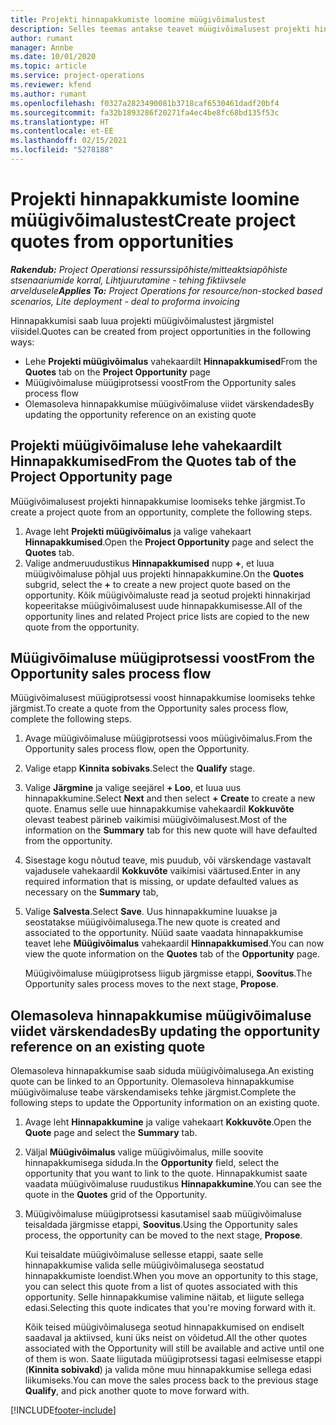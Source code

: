 ```yaml
---
title: Projekti hinnapakkumiste loomine müügivõimalustest
description: Selles teemas antakse teavet müügivõimalusest projekti hinnapakkumise loomise kohta.
author: rumant
manager: Annbe
ms.date: 10/01/2020
ms.topic: article
ms.service: project-operations
ms.reviewer: kfend
ms.author: rumant
ms.openlocfilehash: f0327a2823490081b3718caf6530461dadf20bf4
ms.sourcegitcommit: fa32b1893286f20271fa4ec4be8fc68bd135f53c
ms.translationtype: HT
ms.contentlocale: et-EE
ms.lasthandoff: 02/15/2021
ms.locfileid: "5278188"
---
```

# <a name="create-project-quotes-from-opportunities"></a><span data-ttu-id="27b36-103">Projekti hinnapakkumiste loomine müügivõimalustest</span><span class="sxs-lookup"><span data-stu-id="27b36-103">Create project quotes from opportunities</span></span>

<span data-ttu-id="27b36-104">_**Rakendub:** Project Operationsi ressurssipõhiste/mitteaktsiapõhiste stsenaariumide korral,  Lihtjuurutamine - tehing fiktiivsele arveldusele_</span><span class="sxs-lookup"><span data-stu-id="27b36-104">_**Applies To:** Project Operations for resource/non-stocked based scenarios, Lite deployment - deal to proforma invoicing_</span></span>

<span data-ttu-id="27b36-105">Hinnapakkumisi saab luua projekti müügivõimalustest järgmistel viisidel.</span><span class="sxs-lookup"><span data-stu-id="27b36-105">Quotes can be created from project opportunities in the following ways:</span></span>

- <span data-ttu-id="27b36-106">Lehe **Projekti müügivõimalus** vahekaardilt **Hinnapakkumised**</span><span class="sxs-lookup"><span data-stu-id="27b36-106">From the **Quotes** tab on the **Project Opportunity** page</span></span>
- <span data-ttu-id="27b36-107">Müügivõimaluse müügiprotsessi voost</span><span class="sxs-lookup"><span data-stu-id="27b36-107">From the Opportunity sales process flow</span></span>
- <span data-ttu-id="27b36-108">Olemasoleva hinnapakkumise müügivõimaluse viidet värskendades</span><span class="sxs-lookup"><span data-stu-id="27b36-108">By updating the opportunity reference on an existing quote</span></span>

## <a name="from-the-quotes-tab-of-the-project-opportunity-page"></a><span data-ttu-id="27b36-109">Projekti müügivõimaluse lehe vahekaardilt Hinnapakkumised</span><span class="sxs-lookup"><span data-stu-id="27b36-109">From the Quotes tab of the Project Opportunity page</span></span>

<span data-ttu-id="27b36-110">Müügivõimalusest projekti hinnapakkumise loomiseks tehke järgmist.</span><span class="sxs-lookup"><span data-stu-id="27b36-110">To create a project quote from an opportunity, complete the following steps.</span></span>

1. <span data-ttu-id="27b36-111">Avage leht **Projekti müügivõimalus** ja valige vahekaart **Hinnapakkumised**.</span><span class="sxs-lookup"><span data-stu-id="27b36-111">Open the **Project Opportunity** page and select the **Quotes** tab.</span></span> 
2. <span data-ttu-id="27b36-112">Valige andmeruudustikus **Hinnapakkumised** nupp **+**, et luua müügivõimaluse põhjal uus projekti hinnapakkumine.</span><span class="sxs-lookup"><span data-stu-id="27b36-112">On the **Quotes** subgrid, select the **+** to create a new project quote based on the opportunity.</span></span> <span data-ttu-id="27b36-113">Kõik müügivõimaluste read ja seotud projekti hinnakirjad kopeeritakse müügivõimalusest uude hinnapakkumisesse.</span><span class="sxs-lookup"><span data-stu-id="27b36-113">All of the opportunity lines and related Project price lists are copied to the new quote from the opportunity.</span></span>

## <a name="from-the-opportunity-sales-process-flow"></a><span data-ttu-id="27b36-114">Müügivõimaluse müügiprotsessi voost</span><span class="sxs-lookup"><span data-stu-id="27b36-114">From the Opportunity sales process flow</span></span>

<span data-ttu-id="27b36-115">Müügivõimalusest müügiprotsessi voost hinnapakkumise loomiseks tehke järgmist.</span><span class="sxs-lookup"><span data-stu-id="27b36-115">To create a quote from the Opportunity sales process flow, complete the following steps.</span></span>

1. <span data-ttu-id="27b36-116">Avage müügivõimaluse müügiprotsessi voos müügivõimalus.</span><span class="sxs-lookup"><span data-stu-id="27b36-116">From the Opportunity sales process flow, open the Opportunity.</span></span>
2. <span data-ttu-id="27b36-117">Valige etapp **Kinnita sobivaks**.</span><span class="sxs-lookup"><span data-stu-id="27b36-117">Select the **Qualify** stage.</span></span> 
3. <span data-ttu-id="27b36-118">Valige **Järgmine** ja valige seejärel **+ Loo**, et luua uus hinnapakkumine.</span><span class="sxs-lookup"><span data-stu-id="27b36-118">Select **Next** and then select **+ Create** to create a new quote.</span></span> <span data-ttu-id="27b36-119">Enamus selle uue hinnapakkumise vahekaardil **Kokkuvõte** olevast teabest pärineb vaikimisi müügivõimalusest.</span><span class="sxs-lookup"><span data-stu-id="27b36-119">Most of the information on the **Summary** tab for this new quote will have defaulted from the opportunity.</span></span> 
4. <span data-ttu-id="27b36-120">Sisestage kogu nõutud teave, mis puudub, või värskendage vastavalt vajadusele vahekaardil **Kokkuvõte** vaikimisi väärtused.</span><span class="sxs-lookup"><span data-stu-id="27b36-120">Enter in any required information that is missing, or update defaulted values as necessary on the **Summary** tab,</span></span>
5. <span data-ttu-id="27b36-121">Valige **Salvesta**.</span><span class="sxs-lookup"><span data-stu-id="27b36-121">Select **Save**.</span></span> <span data-ttu-id="27b36-122">Uus hinnapakkumine luuakse ja seostatakse müügivõimalusega.</span><span class="sxs-lookup"><span data-stu-id="27b36-122">The new quote is created and associated to the opportunity.</span></span> <span data-ttu-id="27b36-123">Nüüd saate vaadata hinnapakkumise teavet lehe **Müügivõimalus** vahekaardil **Hinnapakkumised**.</span><span class="sxs-lookup"><span data-stu-id="27b36-123">You can now view the quote information on the **Quotes** tab of the **Opportunity** page.</span></span> 

   <span data-ttu-id="27b36-124">Müügivõimaluse müügiprotsess liigub järgmisse etappi, **Soovitus**.</span><span class="sxs-lookup"><span data-stu-id="27b36-124">The Opportunity sales process moves to the next stage, **Propose**.</span></span>


## <a name="by-updating-the-opportunity-reference-on-an-existing-quote"></a><span data-ttu-id="27b36-125">Olemasoleva hinnapakkumise müügivõimaluse viidet värskendades</span><span class="sxs-lookup"><span data-stu-id="27b36-125">By updating the opportunity reference on an existing quote</span></span>

<span data-ttu-id="27b36-126">Olemasoleva hinnapakkumise saab siduda müügivõimalusega.</span><span class="sxs-lookup"><span data-stu-id="27b36-126">An existing quote can be linked to an Opportunity.</span></span> <span data-ttu-id="27b36-127">Olemasoleva hinnapakkumise müügivõimaluse teabe värskendamiseks tehke järgmist.</span><span class="sxs-lookup"><span data-stu-id="27b36-127">Complete the following steps to update the Opportunity information on an existing quote.</span></span>

1. <span data-ttu-id="27b36-128">Avage leht **Hinnapakkumine** ja valige vahekaart **Kokkuvõte**.</span><span class="sxs-lookup"><span data-stu-id="27b36-128">Open the **Quote** page and select the **Summary** tab.</span></span>
2. <span data-ttu-id="27b36-129">Väljal **Müügivõimalus** valige müügivõimalus, mille soovite hinnapakkumisega siduda.</span><span class="sxs-lookup"><span data-stu-id="27b36-129">In the **Opportunity** field, select the opportunity that you want to link to the quote.</span></span> <span data-ttu-id="27b36-130">Hinnapakkumist saate vaadata müügivõimaluse ruudustikus **Hinnapakkumine**.</span><span class="sxs-lookup"><span data-stu-id="27b36-130">You can see the quote in the **Quotes** grid of the Opportunity.</span></span> 
3. <span data-ttu-id="27b36-131">Müügivõimaluse müügiprotsessi kasutamisel saab müügivõimaluse teisaldada järgmisse etappi, **Soovitus**.</span><span class="sxs-lookup"><span data-stu-id="27b36-131">Using the Opportunity sales process, the opportunity can be moved to the next stage, **Propose**.</span></span> 

   <span data-ttu-id="27b36-132">Kui teisaldate müügivõimaluse sellesse etappi, saate selle hinnapakkumise valida selle müügivõimalusega seostatud hinnapakkumiste loendist.</span><span class="sxs-lookup"><span data-stu-id="27b36-132">When you move an opportunity to this stage, you can select this quote from a list of quotes associated with this opportunity.</span></span> <span data-ttu-id="27b36-133">Selle hinnapakkumise valimine näitab, et liigute sellega edasi.</span><span class="sxs-lookup"><span data-stu-id="27b36-133">Selecting this quote indicates that you're moving forward with it.</span></span>

   <span data-ttu-id="27b36-134">Kõik teised müügivõimalusega seotud hinnapakkumised on endiselt saadaval ja aktiivsed, kuni üks neist on võidetud.</span><span class="sxs-lookup"><span data-stu-id="27b36-134">All the other quotes associated with the Opportunity will still be available and active until one of them is won.</span></span> <span data-ttu-id="27b36-135">Saate liigutada müügiprotsessi tagasi eelmisesse etappi (**Kinnita sobivakd**) ja valida mõne muu hinnapakkumise sellega edasi liikumiseks.</span><span class="sxs-lookup"><span data-stu-id="27b36-135">You can move the sales process back to the previous stage **Qualify**, and pick another quote to move forward with.</span></span>


[!INCLUDE[footer-include](../includes/footer-banner.md)]